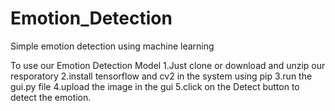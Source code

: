 # Emotion_Detection
Simple emotion detection using machine learning

To use our Emotion Detection Model 
1.Just clone or download and unzip our resporatory 
2.install tensorflow and cv2 in the system using pip 
3.run the gui.py file 
4.upload the image in the gui 
5.click on the Detect button to detect the emotion.
